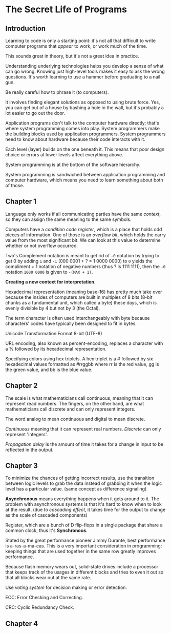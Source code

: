 # The Secret Life of Programs

## Introduction

Learning to code is only a starting point: it's not all that difficult to write computer programs that *appear* to work, or work much of the time.

This sounds great in theory, but it's not a great idea in practice.

Understanding underlying technologies helps you develop a sense of what can go wrong. Knowing just high-level tools makes it easy to ask the wrong questions. It's worth learning to use a hammer before graduating to a nail gun.

Be really careful how to phrase it (to computers).

It involves finding elegant solutions as opposed to using brute force. Yes, you can get out of a house by bashing a hole in the wall, but it's probably a lot easier to go out the door.

Application programs don't talk to the computer hardware directly; that's where system programming comes into play. System programmers make the building blocks used by application programmers. System programmers need to know about hardware because their code interacts with it.

Each level (layer) builds on the one beneath it. This means that poor design choice or errors at lower levels affect everything above.

System programming is at the bottom of the software hierarchy.

System programming is sandwiched between application programming and computer hardware, which means you need to learn something about both of those.

## Chapter 1

Language only works if all communicating parties have the same *context*, so they can assign the same meaning to the same symbols.

Computers have a *condition code register*, which is a place that holds odd pieces of information. One of those is an *overflow bit*, which holds the carry value from the most significant bit. We can look at this value to determine whether or not overflow occurred.

Two's Complement notation is meant to get rid of `-0` notation by trying to get 0 by adding `1` and `-1` (000 0001 + ? = 1 0000 0000) to `0` yields the compliment + 1 notation of negative numbers (thus ? is 1111 1111), then the `-0` notation `1000 0000` is given to `-(MAX + 1)`.

**Creating a new context for interpretation.**

Hexadecimal representation (meaning base-16) has pretty much take over because the insides of computers are built in multiples of 8 bits (8-bit chunks as a fundamental unit, which called a byte) these days, which is evenly divisible by 4 but not by 3 (the Octal).

The term character is often used interchangeably with byte because characters' codes have typically been designed to fit in bytes.

Unicode Transformation Format 8-bit (UTF-8)

URL encoding, also known as percent-encoding, replaces a character with a % followed by its hexadecimal representation.

Specifying colors using hex triplets. A hex triplet is a # followed by six hexadecimal values formatted as #rrggbb where rr is the red value, gg is the green value, and bb is the blue value.

## Chapter 2

The scale is what mathematicians call continuous, meaning that it can represent read numbers. The fingers, on the other hand, are what mathematicians call discrete and can only represent integers.

The word analog to mean continuous and digital to mean discrete.

*Continuous* meaning that it can represent real numbers. *Discrete* can only represent 'integers'.

*Propagation delay* is the amount of time it takes for a change in input to be reflected in the output.

## Chapter 3

To minimize the chances of getting incorrect results, use the transition between logic levels to grab the data instead of grabbing it when the logic level has a particular value. (same concept as difference signaling)

**Asynchronous** means everything happens when it gets around to it. The problem with asynchronous systems is that it's hard to know when to look at the result. (due to *cascading effect*, it takes time for the output to change as the scale of cascaded components) 

Register, which are a bunch of D flip-flops in a single package that share a common clock, thus it's **Synchronous**.

Stated by the great performance pioneer Jimmy Durante, best performance is a-ras-a-ma-cas. This is a very important consideration in programming: keeping things that are used together in the same row greatly improves performance.

Because flash memory wears out, solid-state drives include a processor that keeps track of the usages in different blocks and tries to even it out so that all blocks wear out at the same rate.

Use *voting system* for decision making or error detection.

ECC: Error Checking and Correcting.

CRC: Cyclic Redundancy Check.

## Chapter 4
